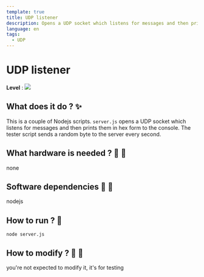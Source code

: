 ```yaml
---
template: true
title: UDP listener
description: Opens a UDP socket which listens for messages and then prints them in hex form to the console.
language: en
tags:
  - UDP
---
```


# UDP listener

**Level** : ![](https://img.shields.io/badge/Level-Advanced-red)

## What does it do ? ✨

This is a couple of Nodejs scripts. `server.js` opens a UDP socket which listens for messages and then prints them in hex form to the console. The tester script sends a random byte to the server every second.

## What hardware is needed ? 💾 🔌

none

## Software dependencies 🌈 📂

nodejs

## How to run ? 🚀

```
node server.js
```

## How to modify ? 🔩 🔨

you're not expected to modify it, it's for testing
